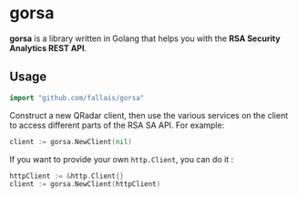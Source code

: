 # gorsa

**gorsa** is a library written in Golang that helps you with the **RSA Security Analytics REST API**.

## Usage

```go
import "github.com/fallais/gorsa"
```

Construct a new QRadar client, then use the various services on the client to access different parts of the RSA SA API. For example:

```go
client := gorsa.NewClient(nil)
```

If you want to provide your own `http.Client`, you can do it :

```go
httpClient := &http.Client{}
client := gorsa.NewClient(httpClient)
```
